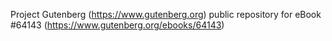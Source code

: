 Project Gutenberg (https://www.gutenberg.org) public repository for
eBook #64143 (https://www.gutenberg.org/ebooks/64143)
